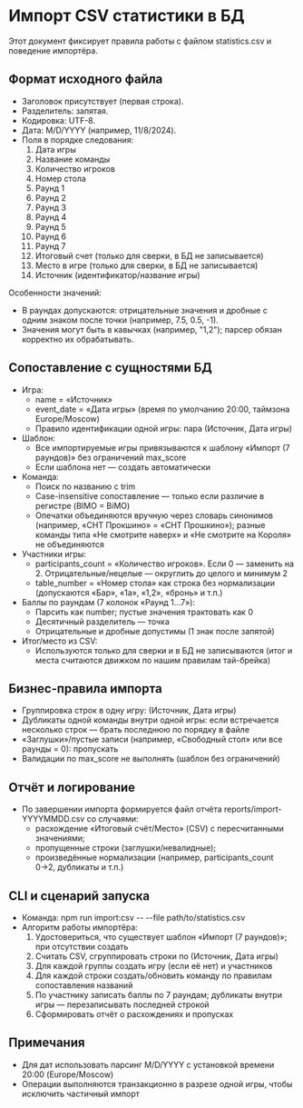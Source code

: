 # Импорт CSV статистики в БД

Этот документ фиксирует правила работы с файлом statistics.csv и поведение импортёра.

## Формат исходного файла
- Заголовок присутствует (первая строка).
- Разделитель: запятая.
- Кодировка: UTF-8.
- Дата: M/D/YYYY (например, 11/8/2024).
- Поля в порядке следования:
  1) Дата игры
  2) Название команды
  3) Количество игроков
  4) Номер стола
  5) Раунд 1
  6) Раунд 2
  7) Раунд 3
  8) Раунд 4
  9) Раунд 5
  10) Раунд 6
  11) Раунд 7
  12) Итоговый счет (только для сверки, в БД не записывается)
  13) Место в игре (только для сверки, в БД не записывается)
  14) Источник (идентификатор/название игры)

Особенности значений:
- В раундах допускаются: отрицательные значения и дробные с одним знаком после точки (например, 7.5, 0.5, -1).
- Значения могут быть в кавычках (например, "1,2"); парсер обязан корректно их обрабатывать.

## Сопоставление с сущностями БД
- Игра:
  - name = «Источник»
  - event_date = «Дата игры» (время по умолчанию 20:00, таймзона Europe/Moscow)
  - Правило идентификации одной игры: пара (Источник, Дата игры)
- Шаблон:
  - Все импортируемые игры привязываются к шаблону «Импорт (7 раундов)» без ограничений max_score
  - Если шаблона нет — создать автоматически
- Команда:
  - Поиск по названию с trim
  - Case-insensitive сопоставление — только если различие в регистре (BIMO = BiMO)
  - Опечатки объединяются вручную через словарь синонимов (например, «СНТ Прокшино» = «СНТ Прошкино»); разные команды типа «Не смотрите наверх» и «Не смотрите на Короля» не объединяются
- Участники игры:
  - participants_count = «Количество игроков». Если 0 — заменить на 2. Отрицательные/нецелые — округлить до целого и минимум 2
  - table_number = «Номер стола» как строка без нормализации (допускаются «Бар», «1а», «1,2», «бронь» и т.п.)
- Баллы по раундам (7 колонок «Раунд 1…7»):
  - Парсить как number; пустые значения трактовать как 0
  - Десятичный разделитель — точка
  - Отрицательные и дробные допустимы (1 знак после запятой)
- Итог/место из CSV:
  - Используются только для сверки и в БД не записываются (итог и места считаются движком по нашим правилам тай-брейка)

## Бизнес-правила импорта
- Группировка строк в одну игру: (Источник, Дата игры)
- Дубликаты одной команды внутри одной игры: если встречается несколько строк — брать последнюю по порядку в файле
- «Заглушки»/пустые записи (например, «Свободный стол» или все раунды = 0): пропускать
- Валидации по max_score не выполнять (шаблон без ограничений)

## Отчёт и логирование
- По завершении импорта формируется файл отчёта reports/import-YYYYMMDD.csv со случаями:
  - расхождение «Итоговый счёт/Место» (CSV) с пересчитанными значениями;
  - пропущенные строки (заглушки/невалидные);
  - произведённые нормализации (например, participants_count 0→2, дубликаты и т.п.)

## CLI и сценарий запуска
- Команда: npm run import:csv -- --file path/to/statistics.csv
- Алгоритм работы импортёра:
  1) Удостовериться, что существует шаблон «Импорт (7 раундов)»; при отсутствии создать
  2) Считать CSV, сгруппировать строки по (Источник, Дата игры)
  3) Для каждой группы создать игру (если её нет) и участников
  4) Для каждой строки создать/обновить команду по правилам сопоставления названий
  5) По участнику записать баллы по 7 раундам; дубликаты внутри игры — перезаписывать последней строкой
  6) Сформировать отчёт о расхождениях и пропусках

## Примечания
- Для дат использовать парсинг M/D/YYYY с установкой времени 20:00 (Europe/Moscow)
- Операции выполняются транзакционно в разрезе одной игры, чтобы исключить частичный импорт
